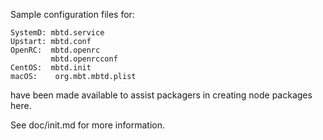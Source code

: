Sample configuration files for:
```
SystemD: mbtd.service
Upstart: mbtd.conf
OpenRC:  mbtd.openrc
         mbtd.openrcconf
CentOS:  mbtd.init
macOS:    org.mbt.mbtd.plist
```
have been made available to assist packagers in creating node packages here.

See doc/init.md for more information.
